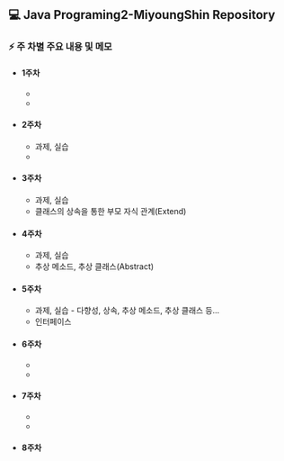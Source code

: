 ## 💻 Java Programing2-MiyoungShin Repository

### ⚡ 주 차별 주요 내용 및 메모
- #### 1주차
    * 
    * 
- #### 2주차
    * 과제, 실습
    * 
- #### 3주차
    * 과제, 실습
    * 클래스의 상속을 통한 부모 자식 관계(Extend)
- #### 4주차
    * 과제, 실습
    * 추상 메소드, 추상 클래스(Abstract)
- #### 5주차
    * 과제, 실습 - 다향성, 상속, 추상 메소드, 추상 클래스 등...
    * 인터페이스
- #### 6주차
    * 
    * 
- #### 7주차
    * 
    * 
- #### 8주차